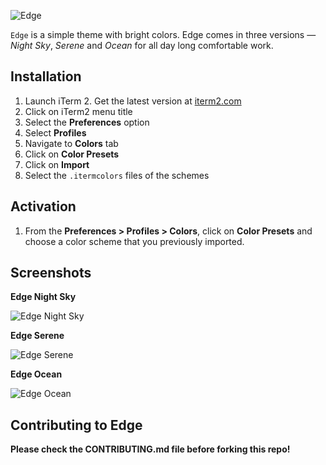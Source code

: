 ![Edge](https://i.imgur.com/a5HaExD.png)

`Edge` is a simple theme with bright colors. Edge comes in three versions — *Night Sky*, *Serene* and *Ocean* for all day long comfortable work.

## Installation

1. Launch iTerm 2. Get the latest version at [iterm2.com](https://iterm2.com)
2. Click on iTerm2 menu title
3. Select the **Preferences** option
4. Select **Profiles**
5. Navigate to **Colors** tab
6. Click on **Color Presets**
7. Click on **Import**
8. Select the `.itermcolors` files of the schemes

## Activation

1. From the **Preferences > Profiles > Colors**, click on **Color Presets** and choose a color scheme that you previously imported.

## Screenshots

**Edge Night Sky**

![Edge Night Sky](https://i.imgur.com/WYErwYm.png)

**Edge Serene**

![Edge Serene](https://i.imgur.com/mEj3qA6.png)

**Edge Ocean**

![Edge Ocean](https://i.imgur.com/ACQ5aSG.png)

## Contributing to Edge

**Please check the CONTRIBUTING.md file before forking this repo!**
